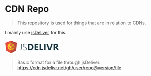 **CDN Repo**
============

> This repository is used for things that are in relation to CDNs.<br/>

I mainly use [jsDeliver](https://www.jsdelivr.com) for this.<br/>

![image](https://github.com/TheGooberr1/cdn/blob/main/readme-contents/jsDeliver1.png?raw=true)

> Basic format for a file through jsDeliver.<br/>
https://cdn.jsdelivr.net/gh/user/repo@version/file
